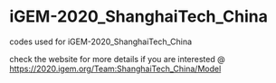 # iGEM-2020_ShanghaiTech_China
codes used for iGEM-2020_ShanghaiTech_China

check the website for more details if you are interested @
https://2020.igem.org/Team:ShanghaiTech_China/Model
